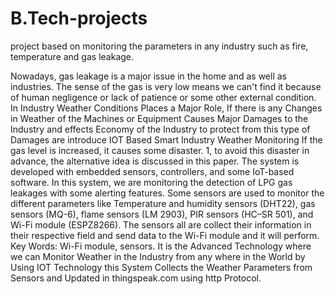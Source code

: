 # B.Tech-projects
project  based on monitoring the parameters  in any industry such as fire, temperature and gas leakage.




Nowadays, gas leakage is a major issue in the home and as well as industries. The 
sense of the gas is very low means we can't find it because of human negligence or 
lack of patience or some other external condition. In Industry Weather Conditions 
Places a Major Role, If there is any Changes in Weather of the Machines or 
Equipment Causes Major Damages to the Industry and effects Economy of the 
Industry to protect from this type of Damages are introduce IOT Based Smart 
Industry Weather Monitoring If the gas level is increased, it causes some disaster. 
1, to avoid this disaster in advance, the alternative idea is discussed in this paper. 
The system is developed with embedded sensors, controllers, and some IoT-based 
software. In this system, we are monitoring the detection of LPG gas leakages with 
some alerting features. Some sensors are used to monitor the different parameters 
like Temperature and humidity sensors (DHT22), gas sensors (MQ-6), flame 
sensors (LM 2903), PIR sensors (HC–SR 501), and Wi-Fi module (ESPZ8266). 
The sensors all are collect their information in their respective field and send data 
to the Wi-Fi module and it will perform. Key Words: Wi-Fi module, sensors. 
It is the Advanced Technology where we can Monitor Weather in the Industry from 
any where in the World by Using IOT Technology this System Collects the 
Weather Parameters from Sensors and Updated in thingspeak.com using http 
Protocol. 
